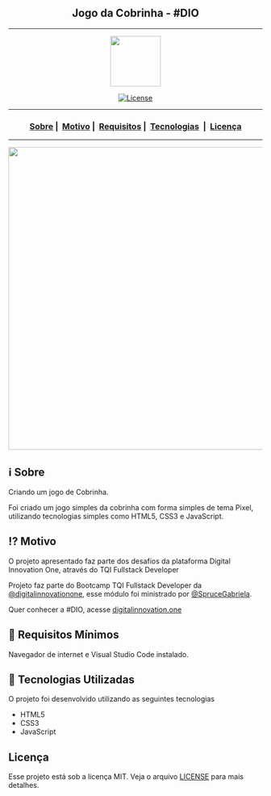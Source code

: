 <h2 align="center">Jogo da Cobrinha - #DIO</h2>

___

<p align="center">
  <img src="https://user-images.githubusercontent.com/54115624/101105695-f706d800-35ac-11eb-9116-3c72f2a130c0.png" width="100" heigth="100">
</p>


<p align="center">
  <a href="https://github.com/joaolotjr/Memory-Game-JavaScript-DIO/blob/main/LICENSE.txt">
    <img alt="License" src="https://img.shields.io/badge/license-MIT-%23F8952D">
  </a>
</p>


____

<h3 align="center">
  <a href="#information_source-sobre">Sobre</a>&nbsp;|&nbsp;
  <a href="#interrobang-motivo">Motivo</a>&nbsp;|&nbsp;
  <a href="#seedling-requisitos-mínimos">Requisitos</a>&nbsp;|&nbsp;
  <a href="#rocket-tecnologias-utilizadas">Tecnologias</a> &nbsp;|&nbsp;
  <a href="#licença">Licença</a> 
</h3>

______

<p align="center">
  <img src="https://user-images.githubusercontent.com/102186193/187985522-2b143a0a-4722-4066-8424-5c40dea159db.png" width="600">
</p>

## :information_source: Sobre

Criando um jogo de Cobrinha.

Foi criado um jogo simples da cobrinha com forma simples de tema Pixel, utilizando tecnologias simples como HTML5, CSS3 e JavaScript.

## :interrobang: Motivo

O projeto apresentado faz parte dos desafios da plataforma Digital Innovation One, através do TQI Fullstack Developer

Projeto faz parte do Bootcamp TQI Fullstack Developer da [@digitalinnovationone](https://github.com/digitalinnovationone), esse módulo foi ministrado por [@SpruceGabriela](https://github.com/SpruceGabriela).

Quer conhecer a #DIO, acesse [digitalinnovation.one](https://digitalinnovation.one/)

## :seedling: Requisitos Mínimos

Navegador de internet e Visual Studio Code instalado.

## :rocket: Tecnologias Utilizadas 

O projeto foi desenvolvido utilizando as seguintes tecnologias

- HTML5
- CSS3
- JavaScript


## Licença 

Esse projeto está sob a licença MIT. Veja o arquivo [LICENSE](LICENSE.txt) para mais detalhes.
